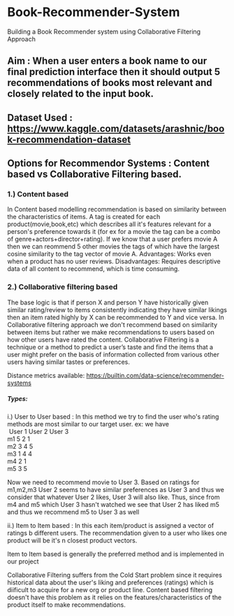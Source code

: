 # Book-Recommender-System
Building a Book Recommender system using Collaborative Filtering Approach

## Aim : When a user enters a book name to our final prediction interface then it should output 5 recommendations of books most relevant and closely related to the input book.

## Dataset Used : https://www.kaggle.com/datasets/arashnic/book-recommendation-dataset

## Options for Recommendor Systems : Content based vs Collaborative Filtering based. 

### 1.) Content based
In Content based modelling recommendation is based on similarity between the characteristics of items. A tag is created for each product(movie,book,etc) which describes all it's features relevant for a person's preference towards it (for ex for a movie the tag can be a combo of genre+actors+director+rating). If we know that a user prefers movie A then we can reommend 5 other movies the tags of which have the largest cosine similarity to the tag vector of movie A.
Advantages: Works even when a product has no user reviews.
Disadvantages: Requires descriptive data of all content to recommend, which is time consuming.

### 2.) Collaborative filtering based
The base logic is that if person X and person Y have historically given similar rating/review to items consistently indicating they have similar likings then an item rated highly by X can be recommended to Y and vice versa. In Collaborative filtering approach we don't recommend based on similarity between items but rather we make recommendations to users based on how other users have rated the content. Collaborative Filtering is a technique or a method to predict a user’s taste and find the items that a user might prefer on the basis of information collected from various other users having similar tastes or preferences. 


Distance metrics available: https://builtin.com/data-science/recommender-systems

##### Types:

i.) User to User based : In this method we try to find the user who's rating methods are most similar to our target user.
ex: we have 
<br/>
&nbsp;User 1    User 2    User 3 
<br/>
m1   5         2           1
<br/>
m2   3         4           5
<br/>
m3   1         4           4
<br/>
m4   2         1
<br/>
m5   3         5

Now we need to recommend movie to User 3. Based on ratings for m1,m2,m3 User 2 seems to have similar preferences as User 3 and thus we consider that whatever User 2 likes, User 3 will also like. Thus, since from m4 and m5 which User 3 hasn't watched we see that User 2 has liked m5 and thus we recommend m5 to User 3 as well

ii.) Item to Item based : 
In this each item/product is assigned a vector of ratings b different users. The recommendation given to a user who likes one product will be it's n closest product vectors. 

Item to Item based is generally the preferred method and is implemented in our project

Collaborative Filtering suffers from the Cold Start problem since it requires historical data about the user's liking and preferences (ratings) which is diificult to acquire for a new org or product line. Content based filtering doesn't have this problem as it relies on the features/characteristics of the product itself to make recommendations.
